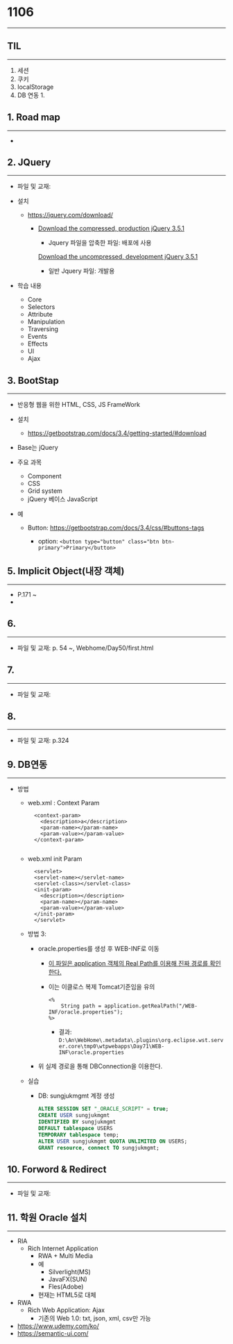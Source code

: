 # 1106

------



## TIL

------

1. 세션
2. 쿠키
3. localStorage
4. DB 연동
   1. 


## 1. Road map

------

- 

  

## 2. JQuery

------

- 파일 및 교재:  

- 설치

  - https://jquery.com/download/

    - [Download the compressed, production jQuery 3.5.1](https://code.jquery.com/jquery-3.5.1.min.js)

      - Jquery 파일을 압축한 파일: 배포에 사용

      [Download the uncompressed, development jQuery 3.5.1](https://code.jquery.com/jquery-3.5.1.js)

      - 일반 Jquery 파일: 개발용

- 학습 내용

  - Core
  - Selectors
  - Attribute
  - Manipulation
  - Traversing
  - Events
  - Effects
  - UI
  - Ajax


## 3. BootStap

------

- 반응형 웹을 위한 HTML, CSS, JS FrameWork

- 설치

  - https://getbootstrap.com/docs/3.4/getting-started/#download

- Base는 jQuery

- 주요 과목

  - Component
  - CSS
  - Grid system
  - jQuery 베이스 JavaScript

- 예

  - Button: https://getbootstrap.com/docs/3.4/css/#buttons-tags

    - option: `<button type="button" class="btn btn-primary">Primary</button>`

      

  


##  5.  Implicit Object(내장 객체)

------

- P.171 ~  
- 

## 6.   

------

- 파일 및 교재: p. 54 ~, Webhome/Day50/first.html


## 7.  

------

- 파일 및 교재: 

## 8.  

------

- 파일 및 교재: p.324


## 9. DB연동

------

- 방법

  - web.xml : Context Param

    ```
      <context-param>
      	<description>a</description>
      	<param-name></param-name>
      	<param-value></param-value>
      </context-param>
      
    ```

  - web.xml init Param

    ```
      <servlet>
      <servlet-name></servlet-name>
      <servlet-class></servlet-class>
      <init-param>
      	<description></description>
      	<param-name></param-name>
      	<param-value></param-value>
      </init-param>  
      </servlet>
    ```

  - 방법 3: 

    - oracle.properties를 생성 후 WEB-INF로 이동

      - <u>이 파일은 application 객체의  Real Path를 이용해 진짜 경로를 확인한다.</u>

      - 이는 이클로스 복제 Tomcat기준임을 유의

        ```
        <%
        	String path = application.getRealPath("/WEB-INF/oracle.properties");
        %>
        ```

        - 결과: `D:\An\WebHome\.metadata\.plugins\org.eclipse.wst.server.core\tmp0\wtpwebapps\Day71\WEB-INF\oracle.properties`

    - 위 실제 경로을 통해 DBConnection을 이용한다.
    
  - 실습

    - DB: sungjukmgmt 계정 생성

      ```sql
      ALTER SESSION SET "_ORACLE_SCRIPT" = true;
      CREATE USER sungjukmgmt
      IDENTIFIED BY sungjukmgmt
      DEFAULT tablespace USERS
      TEMPORARY tablespace temp;
      ALTER USER sungjukmgmt QUOTA UNLIMITED ON USERS;
      GRANT resource, connect TO sungjukmgmt;
      ```

      

## 10. Forword & Redirect

------

- 파일 및 교재: 
  
  
  
  

## 11.  학원 Oracle 설치

------

- RIA
  - Rich Internet Application
    - RWA + Multi Media
    - 예
      - Silverlight(MS)
      - JavaFX(SUN)
      - Fles(Adobe)
    - 현재는 HTML5로 대체
- RWA
  - Rich Web Application: Ajax
    - 기존의 Web 1.0: txt, json, xml, csv만 가능
- https://www.udemy.com/ko/
- https://semantic-ui.com/


